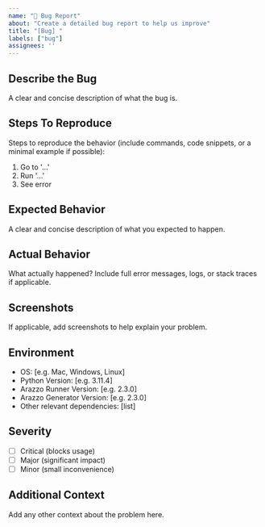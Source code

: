 ```yaml
---
name: "🐛 Bug Report"
about: "Create a detailed bug report to help us improve"
title: "[Bug] "
labels: ["bug"]
assignees: ''
---
```


## Describe the Bug

A clear and concise description of what the bug is.

## Steps To Reproduce

Steps to reproduce the behavior (include commands, code snippets, or a minimal example if possible):

1. Go to '...'
2. Run '...'
3. See error

## Expected Behavior

A clear and concise description of what you expected to happen.

## Actual Behavior

What actually happened? Include full error messages, logs, or stack traces if applicable.

## Screenshots

If applicable, add screenshots to help explain your problem.

## Environment

 - OS: [e.g. Mac, Windows, Linux]
 - Python Version: [e.g. 3.11.4]
 - Arazzo Runner Version: [e.g. 2.3.0]
 - Arazzo Generator Version: [e.g. 2.3.0]
 - Other relevant dependencies: [list]

## Severity

- [ ] Critical (blocks usage)
- [ ] Major (significant impact)
- [ ] Minor (small inconvenience)

## Additional Context

Add any other context about the problem here.
